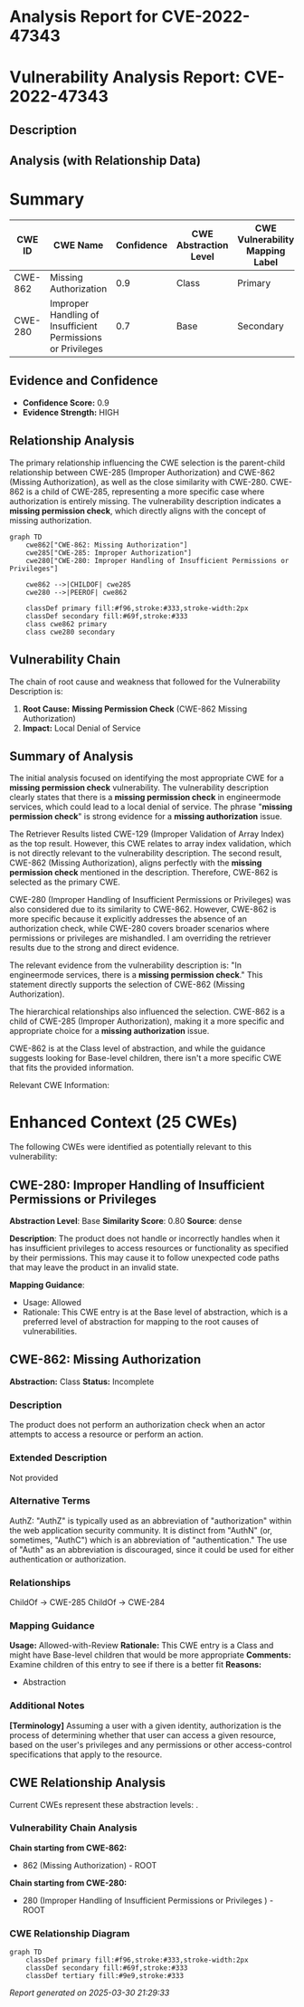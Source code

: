 # Analysis Report for CVE-2022-47343

# Vulnerability Analysis Report: CVE-2022-47343

## Description



## Analysis (with Relationship Data)

# Summary
| CWE ID | CWE Name | Confidence | CWE Abstraction Level | CWE Vulnerability Mapping Label | CWE-Vulnerability Mapping Notes |
|---|---|---|---|---|---|
| CWE-862 | Missing Authorization | 0.9 | Class | Primary | Allowed-with-Review |
| CWE-280 | Improper Handling of Insufficient Permissions or Privileges  | 0.7 | Base | Secondary | Allowed |

## Evidence and Confidence

*   **Confidence Score:** 0.9
*   **Evidence Strength:** HIGH

## Relationship Analysis
The primary relationship influencing the CWE selection is the parent-child relationship between CWE-285 (Improper Authorization) and CWE-862 (Missing Authorization), as well as the close similarity with CWE-280. CWE-862 is a child of CWE-285, representing a more specific case where authorization is entirely missing. The vulnerability description indicates a **missing permission check**, which directly aligns with the concept of missing authorization.

```mermaid
graph TD
    cwe862["CWE-862: Missing Authorization"]
    cwe285["CWE-285: Improper Authorization"]
    cwe280["CWE-280: Improper Handling of Insufficient Permissions or Privileges"]
    
    cwe862 -->|CHILDOF| cwe285
    cwe280 -->|PEEROF| cwe862
    
    classDef primary fill:#f96,stroke:#333,stroke-width:2px
    classDef secondary fill:#69f,stroke:#333
    class cwe862 primary
    class cwe280 secondary
```

## Vulnerability Chain
The chain of root cause and weakness that followed for the Vulnerability Description is:
1.  **Root Cause:** **Missing Permission Check** (CWE-862 Missing Authorization)
2.  **Impact:** Local Denial of Service

## Summary of Analysis
The initial analysis focused on identifying the most appropriate CWE for a **missing permission check** vulnerability. The vulnerability description clearly states that there is a **missing permission check** in engineermode services, which could lead to a local denial of service. The phrase "**missing permission check**" is strong evidence for a **missing authorization** issue.

The Retriever Results listed CWE-129 (Improper Validation of Array Index) as the top result. However, this CWE relates to array index validation, which is not directly relevant to the vulnerability description. The second result, CWE-862 (Missing Authorization), aligns perfectly with the **missing permission check** mentioned in the description. Therefore, CWE-862 is selected as the primary CWE.

CWE-280 (Improper Handling of Insufficient Permissions or Privileges) was also considered due to its similarity to CWE-862. However, CWE-862 is more specific because it explicitly addresses the absence of an authorization check, while CWE-280 covers broader scenarios where permissions or privileges are mishandled. I am overriding the retriever results due to the strong and direct evidence.

The relevant evidence from the vulnerability description is: "In engineermode services, there is a **missing permission check**." This statement directly supports the selection of CWE-862 (Missing Authorization).

The hierarchical relationships also influenced the selection. CWE-862 is a child of CWE-285 (Improper Authorization), making it a more specific and appropriate choice for a **missing authorization** issue.

CWE-862 is at the Class level of abstraction, and while the guidance suggests looking for Base-level children, there isn't a more specific CWE that fits the provided information.

Relevant CWE Information:

# Enhanced Context (25 CWEs)
The following CWEs were identified as potentially relevant to this vulnerability:

## CWE-280: Improper Handling of Insufficient Permissions or Privileges 
**Abstraction Level**: Base
**Similarity Score**: 0.80
**Source**: dense

**Description**:
The product does not handle or incorrectly handles when it has insufficient privileges to access resources or functionality as specified by their permissions. This may cause it to follow unexpected code paths that may leave the product in an invalid state.

**Mapping Guidance**:
- Usage: Allowed
- Rationale: This CWE entry is at the Base level of abstraction, which is a preferred level of abstraction for mapping to the root causes of vulnerabilities.

## CWE-862: Missing Authorization
**Abstraction:** Class
**Status:** Incomplete

### Description
The product does not perform an authorization check when an actor attempts to access a resource or perform an action.

### Extended Description
Not provided

### Alternative Terms
AuthZ: "AuthZ" is typically used as an abbreviation of "authorization" within the web application security community. It is distinct from "AuthN" (or, sometimes, "AuthC") which is an abbreviation of "authentication." The use of "Auth" as an abbreviation is discouraged, since it could be used for either authentication or authorization.

### Relationships
ChildOf -> CWE-285
ChildOf -> CWE-284

### Mapping Guidance
**Usage:** Allowed-with-Review
**Rationale:** This CWE entry is a Class and might have Base-level children that would be more appropriate
**Comments:** Examine children of this entry to see if there is a better fit
**Reasons:**
- Abstraction

### Additional Notes
**[Terminology]** Assuming a user with a given identity, authorization is the process of determining whether that user can access a given resource, based on the user's privileges and any permissions or other access-control specifications that apply to the resource.


## CWE Relationship Analysis

Current CWEs represent these abstraction levels: .


### Vulnerability Chain Analysis

**Chain starting from CWE-862:**
- 862 (Missing Authorization) - ROOT


**Chain starting from CWE-280:**
- 280 (Improper Handling of Insufficient Permissions or Privileges ) - ROOT



### CWE Relationship Diagram

```mermaid
graph TD
    classDef primary fill:#f96,stroke:#333,stroke-width:2px
    classDef secondary fill:#69f,stroke:#333
    classDef tertiary fill:#9e9,stroke:#333
```



*Report generated on 2025-03-30 21:29:33*
